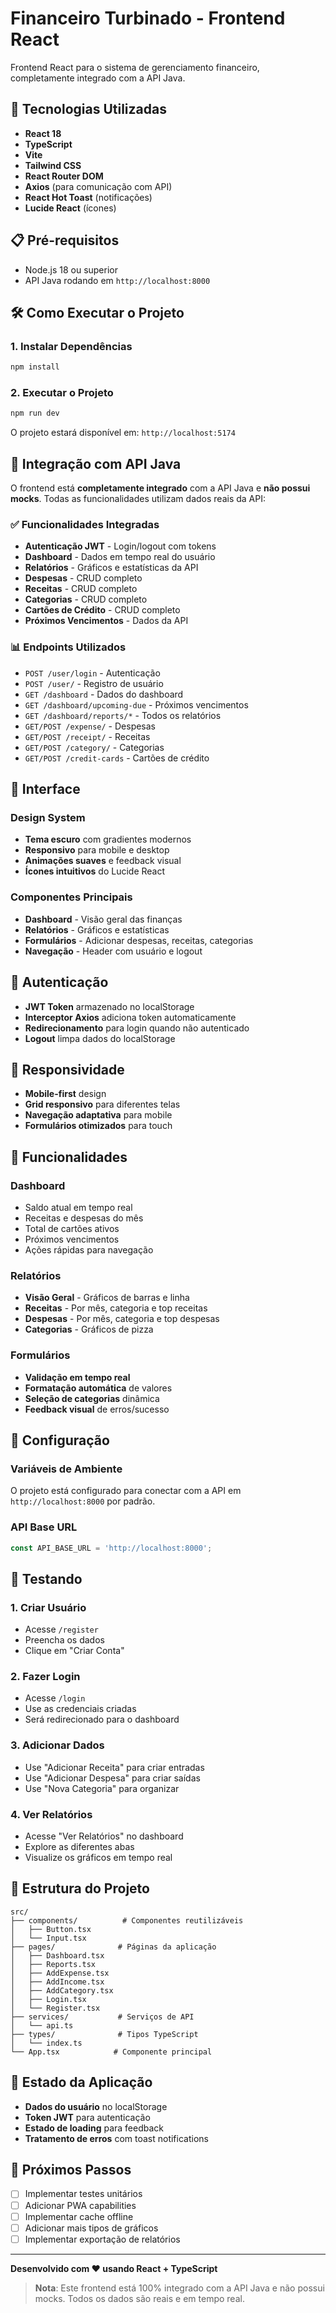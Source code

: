 # Financeiro Turbinado - Frontend React

Frontend React para o sistema de gerenciamento financeiro, completamente integrado com a API Java.

## 🚀 Tecnologias Utilizadas

- **React 18**
- **TypeScript**
- **Vite**
- **Tailwind CSS**
- **React Router DOM**
- **Axios** (para comunicação com API)
- **React Hot Toast** (notificações)
- **Lucide React** (ícones)

## 📋 Pré-requisitos

- Node.js 18 ou superior
- API Java rodando em `http://localhost:8000`

## 🛠️ Como Executar o Projeto

### 1. Instalar Dependências
```bash
npm install
```

### 2. Executar o Projeto
```bash
npm run dev
```

O projeto estará disponível em: `http://localhost:5174`

## 🔗 Integração com API Java

O frontend está **completamente integrado** com a API Java e **não possui mocks**. Todas as funcionalidades utilizam dados reais da API:

### ✅ Funcionalidades Integradas

- **Autenticação JWT** - Login/logout com tokens
- **Dashboard** - Dados em tempo real do usuário
- **Relatórios** - Gráficos e estatísticas da API
- **Despesas** - CRUD completo
- **Receitas** - CRUD completo  
- **Categorias** - CRUD completo
- **Cartões de Crédito** - CRUD completo
- **Próximos Vencimentos** - Dados da API

### 📊 Endpoints Utilizados

- `POST /user/login` - Autenticação
- `POST /user/` - Registro de usuário
- `GET /dashboard` - Dados do dashboard
- `GET /dashboard/upcoming-due` - Próximos vencimentos
- `GET /dashboard/reports/*` - Todos os relatórios
- `GET/POST /expense/` - Despesas
- `GET/POST /receipt/` - Receitas
- `GET/POST /category/` - Categorias
- `GET/POST /credit-cards` - Cartões de crédito

## 🎨 Interface

### Design System
- **Tema escuro** com gradientes modernos
- **Responsivo** para mobile e desktop
- **Animações suaves** e feedback visual
- **Ícones intuitivos** do Lucide React

### Componentes Principais
- **Dashboard** - Visão geral das finanças
- **Relatórios** - Gráficos e estatísticas
- **Formulários** - Adicionar despesas, receitas, categorias
- **Navegação** - Header com usuário e logout

## 🔐 Autenticação

- **JWT Token** armazenado no localStorage
- **Interceptor Axios** adiciona token automaticamente
- **Redirecionamento** para login quando não autenticado
- **Logout** limpa dados do localStorage

## 📱 Responsividade

- **Mobile-first** design
- **Grid responsivo** para diferentes telas
- **Navegação adaptativa** para mobile
- **Formulários otimizados** para touch

## 🚀 Funcionalidades

### Dashboard
- Saldo atual em tempo real
- Receitas e despesas do mês
- Total de cartões ativos
- Próximos vencimentos
- Ações rápidas para navegação

### Relatórios
- **Visão Geral** - Gráficos de barras e linha
- **Receitas** - Por mês, categoria e top receitas
- **Despesas** - Por mês, categoria e top despesas
- **Categorias** - Gráficos de pizza

### Formulários
- **Validação em tempo real**
- **Formatação automática** de valores
- **Seleção de categorias** dinâmica
- **Feedback visual** de erros/sucesso

## 🔧 Configuração

### Variáveis de Ambiente
O projeto está configurado para conectar com a API em `http://localhost:8000` por padrão.

### API Base URL
```typescript
const API_BASE_URL = 'http://localhost:8000';
```

## 🧪 Testando

### 1. Criar Usuário
- Acesse `/register`
- Preencha os dados
- Clique em "Criar Conta"

### 2. Fazer Login
- Acesse `/login`
- Use as credenciais criadas
- Será redirecionado para o dashboard

### 3. Adicionar Dados
- Use "Adicionar Receita" para criar entradas
- Use "Adicionar Despesa" para criar saídas
- Use "Nova Categoria" para organizar

### 4. Ver Relatórios
- Acesse "Ver Relatórios" no dashboard
- Explore as diferentes abas
- Visualize os gráficos em tempo real

## 📁 Estrutura do Projeto

```
src/
├── components/          # Componentes reutilizáveis
│   ├── Button.tsx
│   └── Input.tsx
├── pages/              # Páginas da aplicação
│   ├── Dashboard.tsx
│   ├── Reports.tsx
│   ├── AddExpense.tsx
│   ├── AddIncome.tsx
│   ├── AddCategory.tsx
│   ├── Login.tsx
│   └── Register.tsx
├── services/           # Serviços de API
│   └── api.ts
├── types/              # Tipos TypeScript
│   └── index.ts
└── App.tsx            # Componente principal
```

## 🔄 Estado da Aplicação

- **Dados do usuário** no localStorage
- **Token JWT** para autenticação
- **Estado de loading** para feedback
- **Tratamento de erros** com toast notifications

## 🎯 Próximos Passos

- [ ] Implementar testes unitários
- [ ] Adicionar PWA capabilities
- [ ] Implementar cache offline
- [ ] Adicionar mais tipos de gráficos
- [ ] Implementar exportação de relatórios

---

**Desenvolvido com ❤️ usando React + TypeScript**

> **Nota**: Este frontend está 100% integrado com a API Java e não possui mocks. Todos os dados são reais e em tempo real.
